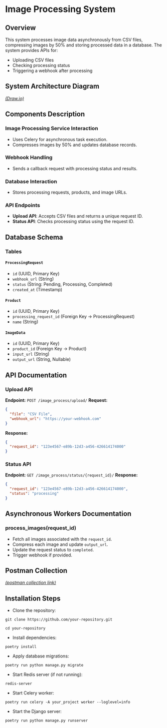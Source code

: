 # Image Processing System

## **Overview**
This system processes image data asynchronously from CSV files, compressing images by 50% and storing processed data in a database. The system provides APIs for:
- Uploading CSV files
- Checking processing status
- Triggering a webhook after processing

## **System Architecture Diagram**
[_(Draw.io)_](https://drive.google.com/file/d/16wjTHgShDuFxCljVq9VBEH5j04S6b8Xe/view?usp=sharing)

## **Components Description**
### **Image Processing Service Interaction**
- Uses Celery for asynchronous task execution.
- Compresses images by 50% and updates database records.

### **Webhook Handling**
- Sends a callback request with processing status and results.

### **Database Interaction**
- Stores processing requests, products, and image URLs.

### **API Endpoints**
- **Upload API**: Accepts CSV files and returns a unique request ID.
- **Status API**: Checks processing status using the request ID.

## **Database Schema**
### **Tables**
#### `ProcessingRequest`
- `id` (UUID, Primary Key)
- `webhook_url` (String)
- `status` (String: Pending, Processing, Completed)
- `created_at` (Timestamp)

#### `Product`
- `id` (UUID, Primary Key)
- `processing_request_id` (Foreign Key -> ProcessingRequest)
- `name` (String)

#### `ImageData`
- `id` (UUID, Primary Key)
- `product_id` (Foreign Key -> Product)
- `input_url` (String)
- `output_url` (String, Nullable)

## **API Documentation**
### **Upload API**
**Endpoint:** `POST /image_process/upload/`
**Request:**
```json
{
  "file": "CSV File",
  "webhook_url": "https://your-webhook.com"
}
```
**Response:**
```json
{
  "request_id": "123e4567-e89b-12d3-a456-426614174000"
}
```

### **Status API**
**Endpoint:** `GET /image_process/status/{request_id}/`
**Response:**
```json
{
  "request_id": "123e4567-e89b-12d3-a456-426614174000",
  "status": "processing"
}
```

## **Asynchronous Workers Documentation**
### **process_images(request_id)**
- Fetch all images associated with the `request_id`.
- Compress each image and update `output_url`.
- Update the request status to `completed`.
- Trigger webhook if provided.

## **Postman Collection**
[_(postman collection link)_](https://sku-assignment.postman.co/workspace/sku-assignment-Workspace~941f1f68-a15c-4d93-9cc1-cbd0c43eca15/collection/26091733-0ee49088-449d-4a7a-9200-d8e2582090a7?action=share&creator=26091733)

## **Installation Steps**

- Clone the repository:

```
git clone https://github.com/your-repository.git

```
```
cd your-repository

```

- Install dependencies:

```
poetry install

```

- Apply database migrations:

```
poetry run python manage.py migrate

```

- Start Redis server (if not running):

```
redis-server

```

- Start Celery worker:

```
poetry run celery -A your_project worker --loglevel=info

```

- Start the Django server:

```
poetry run python manage.py runserver

```





